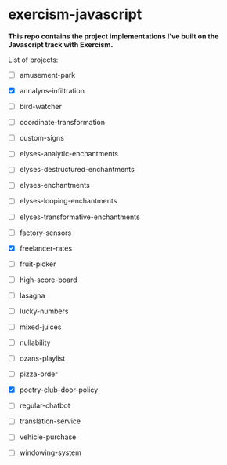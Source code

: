 # exercism-javascript

**This repo contains the project implementations I've built on the Javascript track with Exercism.**

List of projects:

 - [ ] amusement-park 
 - [x] annalyns-infiltration 
 - [ ] bird-watcher
 - [ ] coordinate-transformation 
 - [ ] custom-signs
 - [ ] elyses-analytic-enchantments  
 - [ ] elyses-destructured-enchantments
 - [ ] elyses-enchantments 
 - [ ] elyses-looping-enchantments 
 - [ ] elyses-transformative-enchantments  
 - [ ] factory-sensors
 - [x] freelancer-rates  
 - [ ] fruit-picker 
 - [ ] high-score-board 
 - [ ] lasagna
 - [ ] lucky-numbers
 - [ ] mixed-juices  
 - [ ] nullability  
 - [ ] ozans-playlist
 - [ ] pizza-order 
 - [x] poetry-club-door-policy 
 - [ ] regular-chatbot
 - [ ] translation-service  
 - [ ] vehicle-purchase  
 - [ ] windowing-system

